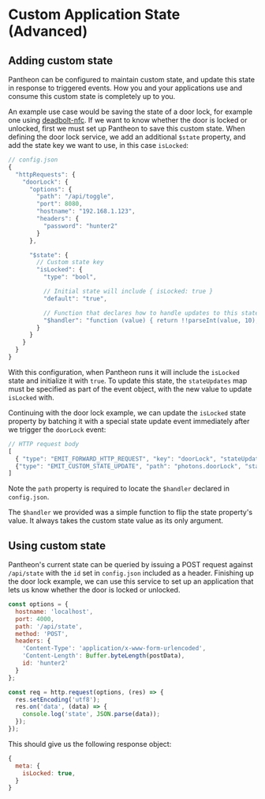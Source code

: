 # Custom Application State (Advanced)

## Adding custom state

Pantheon can be configured to maintain custom state, and update this state in response to triggered events.
How you and your applications use and consume this custom state is completely up to you.

An example use case would be saving the state of a door lock, for example one using [deadbolt-nfc](https://github.com/Nase00/deadbolt-nfc).
If we want to know whether the door is locked or unlocked, first we must set up Pantheon to save this custom state.
When defining the door lock service, we add an additional `$state` property,
and add the state key we want to use, in this case `isLocked`:

```js
// config.json
{
  "httpRequests": {
    "doorLock": {
      "options": {
        "path": "/api/toggle",
        "port": 8080,
        "hostname": "192.168.1.123",
        "headers": {
          "password": "hunter2"
        }
      },

      "$state": {
        // Custom state key
        "isLocked": {
          "type": "bool",

          // Initial state will include { isLocked: true }
          "default": "true",

          // Function that declares how to handle updates to this state property
          "$handler": "function (value) { return !!parseInt(value, 10); }"
        }
      }
    }
  }
}
```

With this configuration, when Pantheon runs it will include the `isLocked` state and initialize it with `true`.
To update this state, the `stateUpdates` map must be specified as part of the event object, with the new value
to update `isLocked` with.

Continuing with the door lock example, we can update the `isLocked` state property by batching it with a special
state update event immediately after we trigger the `doorLock` event:

```js
// HTTP request body
[
  { "type": "EMIT_FORWARD_HTTP_REQUEST", "key": "doorLock", "stateUpdates": { "isLocked": "1" } },
  {"type": "EMIT_CUSTOM_STATE_UPDATE", "path": "photons.doorLock", "stateUpdates": { "isLocked": "1" } }
]
```

Note the `path` property is required to locate the `$handler` declared in `config.json`.

The `$handler` we provided was a simple function to flip the state property's value.
It always takes the custom state value as its only argument.

## Using custom state

Pantheon's current state can be queried by issuing a POST request against `/api/state` with the `id` set in `config.json` included as a header.
Finishing up the door lock example, we can use this service to set up an application that lets us know whether the door is locked or unlocked.

```js
const options = {
  hostname: 'localhost',
  port: 4000,
  path: '/api/state',
  method: 'POST',
  headers: {
    'Content-Type': 'application/x-www-form-urlencoded',
    'Content-Length': Buffer.byteLength(postData),
    id: 'hunter2'
  }
};

const req = http.request(options, (res) => {
  res.setEncoding('utf8');
  res.on('data', (data) => {
    console.log('state', JSON.parse(data));
  });
});
```

This should give us the following response object:

```js
{
  meta: {
    isLocked: true,
  }
}
```

